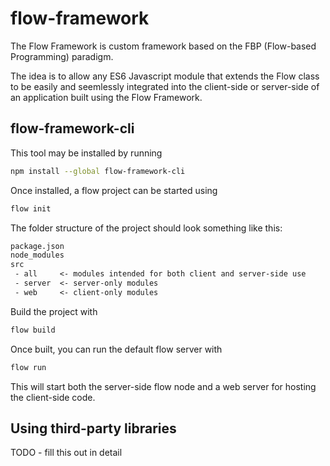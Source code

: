 # flow-framework
The Flow Framework is custom framework based on the FBP (Flow-based Programming) paradigm. 

The idea is to allow any ES6 Javascript module that extends the Flow class to be easily and seemlessly integrated into the client-side or server-side of an application built using the Flow Framework.

## flow-framework-cli

This tool may be installed by running
```bash
npm install --global flow-framework-cli
```

Once installed, a flow project can be started using
```bash
flow init
```

The folder structure of the project should look something like this:
```txt
package.json
node_modules
src
 - all     <- modules intended for both client and server-side use
 - server  <- server-only modules
 - web     <- client-only modules
```

Build the project with
```bash
flow build
```

Once built, you can run the default flow server with
```bash
flow run
```
This will start both the server-side flow node and a web server for hosting the client-side code.

## Using third-party libraries

TODO - fill this out in detail
